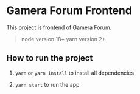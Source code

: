 # Gamera Forum Frontend

This project is frontend of Gamera Forum.

> node version 18+
> yarn version 2+

## How to run the project

1. `yarn` or `yarn install` to install all dependencies

2. `yarn start` to run the app
